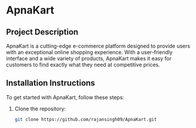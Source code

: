 # ApnaKart

## Project Description
ApnaKart is a cutting-edge e-commerce platform designed to provide users with an exceptional online shopping experience. With a user-friendly interface and a wide variety of products, ApnaKart makes it easy for customers to find exactly what they need at competitive prices.

## Installation Instructions
To get started with ApnaKart, follow these steps:

1. Clone the repository:
   ```sh
   git clone https://github.com/rajansingh09/ApnaKart.git
